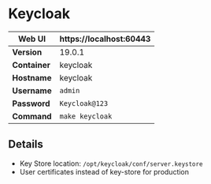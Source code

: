 # Keycloak

| **Web UI** | https://localhost:60443 |
|--|--|
| **Version** | 19.0.1 |
| **Container** | keycloak |
| **Hostname** | keycloak |
| **Username** | `admin` |
| **Password** | `Keycloak@123` |
| **Command** | `make keycloak` |

## Details

  * Key Store location: `/opt/keycloak/conf/server.keystore`
  * User certificates instead of key-store for production

